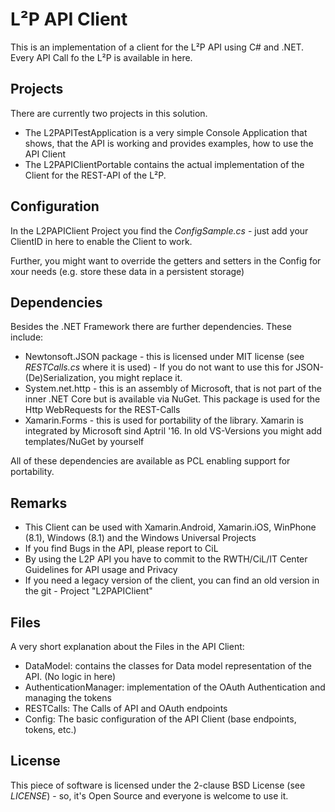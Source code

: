 # L²P API Client

This is an implementation of a client for the L²P API using C# and .NET. Every API Call fo the L²P is available in here. 

## Projects

There are currently two projects in this solution. 

 - The L2PAPITestApplication is a very simple Console Application that shows, that the API is working and provides examples, how to use the API Client
 - The L2PAPIClientPortable contains the actual implementation of the Client for the REST-API of the L²P.

## Configuration

In the L2PAPIClient Project you find the *ConfigSample.cs* - just add your ClientID in here to enable the Client to work.

Further, you might want to override the getters and setters in the Config for xour needs (e.g. store these data in a persistent storage)

## Dependencies

Besides the .NET Framework there are further dependencies. These include:

 - Newtonsoft.JSON package - this is licensed under MIT license (see *RESTCalls.cs* where it is used) - If you do not want to use this for JSON-(De)Serialization, you might replace it.
 - System.net.http - this is an assembly of Microsoft, that is not part of the inner .NET Core but is available via NuGet. This package is used for the Http WebRequests for the REST-Calls
 - Xamarin.Forms - this is used for portability of the library. Xamarin is integrated by Microsoft sind Aptril '16. In old VS-Versions you might add templates/NuGet by yourself
 
All of these dependencies are available as PCL enabling support for portability.
 
## Remarks

 - This Client can be used with Xamarin.Android, Xamarin.iOS, WinPhone (8.1), Windows (8.1) and the Windows Universal Projects
 - If you find Bugs in the API, please report to CiL
 - By using the L2P API you have to commit to the RWTH/CiL/IT Center Guidelines for API usage and Privacy
 - If you need a legacy version of the client, you can find an old version in the git - Project "L2PAPIClient"

## Files

A very short explanation about the Files in the API Client:

* DataModel: contains the classes for Data model representation of the API. (No logic in here)
* AuthenticationManager: implementation of the OAuth Authentication and managing the tokens
* RESTCalls: The Calls of API and OAuth endpoints
* Config: The basic configuration of the API Client (base endpoints, tokens, etc.)

## License

This piece of software is licensed under the 2-clause BSD License (see *LICENSE*) - so, it's Open Source and everyone is welcome to use it.